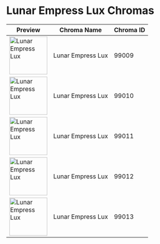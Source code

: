# Lunar Empress Lux Chromas

| Preview | Chroma Name | Chroma ID |
|---|---|---|
| <img src='https://raw.communitydragon.org/latest/plugins/rcp-be-lol-game-data/global/default/v1/champion-chroma-images/99/99009.png' alt='Lunar Empress Lux' width='100'> | Lunar Empress Lux | 99009 |
| <img src='https://raw.communitydragon.org/latest/plugins/rcp-be-lol-game-data/global/default/v1/champion-chroma-images/99/99010.png' alt='Lunar Empress Lux' width='100'> | Lunar Empress Lux | 99010 |
| <img src='https://raw.communitydragon.org/latest/plugins/rcp-be-lol-game-data/global/default/v1/champion-chroma-images/99/99011.png' alt='Lunar Empress Lux' width='100'> | Lunar Empress Lux | 99011 |
| <img src='https://raw.communitydragon.org/latest/plugins/rcp-be-lol-game-data/global/default/v1/champion-chroma-images/99/99012.png' alt='Lunar Empress Lux' width='100'> | Lunar Empress Lux | 99012 |
| <img src='https://raw.communitydragon.org/latest/plugins/rcp-be-lol-game-data/global/default/v1/champion-chroma-images/99/99013.png' alt='Lunar Empress Lux' width='100'> | Lunar Empress Lux | 99013 |
